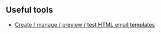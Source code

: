 ## Useful tools

- <a href="https://app.postdrop.io/" target="_blank">Create / manage / preview / test HTML email templates</a>
